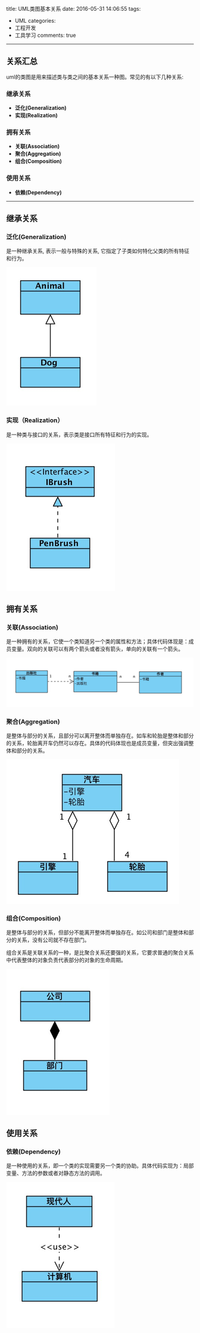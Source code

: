 title: UML类图基本关系
date: 2016-05-31 14:06:55
tags:
  - UML
categories:
  - 工程开发
  - 工具学习
comments: true
---

## 关系汇总

uml的类图是用来描述类与类之间的基本关系一种图。常见的有以下几种关系: 

### 继承关系
	
- **泛化(Generalization)**
- **实现(Realization)**
	
### 拥有关系

- **关联(Association)**
- **聚合(Aggregation)**
- **组合(Composition)**

### 使用关系

- **依赖(Dependency)**

---

## 继承关系

### 泛化(Generalization)

是一种继承关系, 表示一般与特殊的关系, 它指定了子类如何特化父类的所有特征和行为。

![泛化](/img/16_05_31/01.png)

### 实现（Realization）

是一种类与接口的关系，表示类是接口所有特征和行为的实现。

![实现](/img/16_05_31/02.png)

## 拥有关系

### 关联(Association)

是一种拥有的关系，它使一个类知道另一个类的属性和方法；具体代码体现是：成员变量。双向的关联可以有两个箭头或者没有箭头，单向的关联有一个箭头。

![实现](/img/16_05_31/03.png)

### 聚合(Aggregation)

是整体与部分的关系，且部分可以离开整体而单独存在。如车和轮胎是整体和部分的关系，轮胎离开车仍然可以存在。具体的代码体现也是成员变量，但突出强调整体和部分的关系。

![实现](/img/16_05_31/04.png)

### 组合(Composition)

是整体与部分的关系，但部分不能离开整体而单独存在。如公司和部门是整体和部分的关系，没有公司就不存在部门。

组合关系是关联关系的一种，是比聚合关系还要强的关系，它要求普通的聚合关系中代表整体的对象负责代表部分的对象的生命周期。

![组合](/img/16_05_31/05.png)

## 使用关系

### 依赖(Dependency)

是一种使用的关系，即一个类的实现需要另一个类的协助。具体代码实现为：局部变量、方法的参数或者对静态方法的调用。

![组合](/img/16_05_31/06.png)